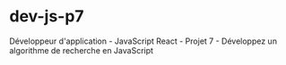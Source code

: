 # dev-js-p7
Développeur d'application - JavaScript React - Projet 7 - Développez un algorithme de recherche en JavaScript
